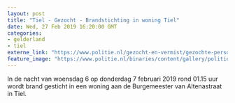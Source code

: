 ```yaml
---
layout: post
title: "Tiel - Gezocht - Brandstichting in woning Tiel"
date: Wed, 27 Feb 2019 16:20:00 GMT
categories: 
- gelderland 
- tiel 
externe_link: "https://www.politie.nl/gezocht-en-vermist/gezochte-personen/2019/februari/02-oon/ov/brandstichting-in-woning-tiel.html"
feature_image: "https://www.politie.nl/binaries/content/gallery/politie/stockfotos/algemeen/afzetlint.jpg"
---
```


In de nacht van woensdag 6 op donderdag 7 februari 2019 rond 01.15 uur wordt brand gesticht in een woning aan de Burgemeester van Altenastraat in Tiel.
